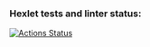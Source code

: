 ### Hexlet tests and linter status:
[![Actions Status](https://github.com/lov3catch/devops-for-programmers-project-lvl2/workflows/hexlet-check/badge.svg)](https://github.com/lov3catch/devops-for-programmers-project-lvl2/actions)